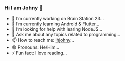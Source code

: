 ### Hi I am Johny 👋

- 🔭 I’m currently working on Brain Station 23...
- 🌱 I’m currently learning Android & Flutter...
- 🤔 I’m looking for help with learing NodeJS...
- 💬 Ask me about any topics related to programming...
- 📫 How to reach me: [ihjohny](https://www.facebook.com/ihjohny)...
- 😄 Pronouns: He/Him...
- ⚡ Fun fact: I love reading...

